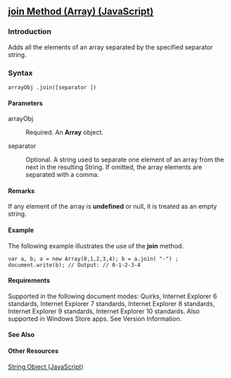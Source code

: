 ## [join Method (Array) (JavaScript)](join-Method__Array.html)

### Introduction 

 Adds all the elements of an array separated by the specified separator string.

### Syntax 

```
arrayObj .join([separator ])
```

#### Parameters 

<div id="sectionSection0" class="section" name="collapseableSection" style="" expanded="true">
  <dl class="authored">
    <dt>
      <span class="parameter" sdata="paramReference" xmlns:util="util">arrayObj</span>
    </dt>
    <dd>
      <p xmlns:util="util">
        Required. An <b>Array</b> object.
      </p>
    </dd>
    <dt>
      <span class="parameter" sdata="paramReference" xmlns:util="util">separator</span>
    </dt>
    <dd>
      <p xmlns:util="util">
        Optional. A string used to separate one element of an array from the next in the resulting <span sdata="langKeyword" value="String"><span class="keyword">String</span></span>. If omitted, the
        array elements are separated with a comma.
      </p>
    </dd>
  </dl>
</div>

#### Remarks 

<div id="languageReferenceRemarksSection" class="section" name="collapseableSection" style="">
  <p xmlns:util="util">
    If any element of the array is <b>undefined</b> or <span sdata="langKeyword" value="null"><span class="keyword">null</span></span>, it is treated as an empty string.
  </p>
</div>

#### Example 

<p xmlns:util="util">
  The following example illustrates the use of the <b>join</b> method.
</p>

```
var a, b; a = new Array(0,1,2,3,4); b = a.join( "-") ; document.write(b); // Output: // 0-1-2-3-4
```

#### Requirements 

<div id="requirementsTitleSection" class="section" name="collapseableSection" style="">
  <p xmlns:util="util"></p>
  <p>
    Supported in the following document modes: Quirks, Internet Explorer 6 standards, Internet Explorer 7 standards, Internet Explorer 8 standards, Internet Explorer 9 standards, Internet Explorer 10
    standards. Also supported in Windows Store apps. See Version Information.
  </p>
</div>

#### See Also 

<div id="seeAlsoSection" class="section" name="collapseableSection" style="">
  <h4 class="subHeading">
    Other Resources
  </h4>
  <div class="seeAlsoStyle">
    <span sdata="link" xmlns:util="util"><a href="8063ecd5-5778-4e87-b985-b21420171914.htm">String Object (JavaScript)</a></span>
  </div>
</div>

